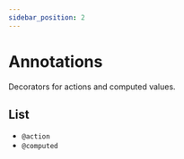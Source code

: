 ```yaml
---
sidebar_position: 2
---
```


# Annotations

Decorators for actions and computed values.

## List

- `@action`  
- `@computed`